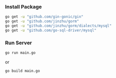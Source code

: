 ### Install Package
````bash
go get -u "github.com/gin-gonic/gin"
go get -u "github.com/jinzhu/gorm"
go get -u "github.com/jinzhu/gorm/dialects/mysql"
go get -u "github.com/go-sql-driver/mysql"
````

### Run Server
```bash
go run main.go
```
or
```bash
go build main.go
```